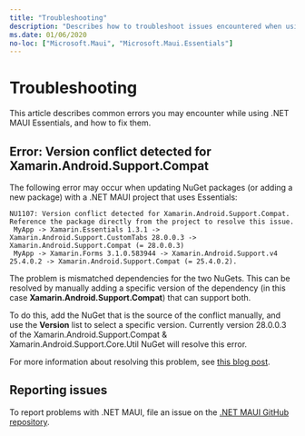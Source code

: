 ```yaml
---
title: "Troubleshooting"
description: "Describes how to troubleshoot issues encountered when using .NET MAUI Essentials."
ms.date: 01/06/2020
no-loc: ["Microsoft.Maui", "Microsoft.Maui.Essentials"]
---
```


# Troubleshooting

<!-- TODO Will this still apply with essentials being merged into .NET MAUI? -->

This article describes common errors you may encounter while using .NET MAUI Essentials, and how to fix them.

## Error: Version conflict detected for Xamarin.Android.Support.Compat

The following error may occur when updating NuGet packages (or adding a new package) with a .NET MAUI project that uses Essentials:

```
NU1107: Version conflict detected for Xamarin.Android.Support.Compat. Reference the package directly from the project to resolve this issue.
 MyApp -> Xamarin.Essentials 1.3.1 -> Xamarin.Android.Support.CustomTabs 28.0.0.3 -> Xamarin.Android.Support.Compat (= 28.0.0.3)
 MyApp -> Xamarin.Forms 3.1.0.583944 -> Xamarin.Android.Support.v4 25.4.0.2 -> Xamarin.Android.Support.Compat (= 25.4.0.2).
```

The problem is mismatched dependencies for the two NuGets. This can be resolved by manually adding a specific version of the dependency (in this case **Xamarin.Android.Support.Compat**) that can support both.

To do this, add the NuGet that is the source of the conflict manually, and use the **Version** list to select a specific version. Currently version 28.0.0.3 of the Xamarin.Android.Support.Compat & Xamarin.Android.Support.Core.Util NuGet will resolve this error.

For more information about resolving this problem, see [this blog post](https://redth.codes/how-to-fix-the-dreaded-version-conflict-nuget-error-in-your-xamarin-android-projects/).

## Reporting issues

To report problems with .NET MAUI, file an issue on the [.NET MAUI GitHub repository](https://github.com/dotnet/maui/).
